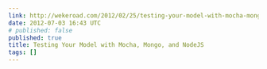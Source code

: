 ```yaml
---
link: http://wekeroad.com/2012/02/25/testing-your-model-with-mocha-mongo-and-nodejs/
date: 2012-07-03 16:43 UTC
# published: false
published: true
title: Testing Your Model with Mocha, Mongo, and NodeJS
tags: []
---
```



